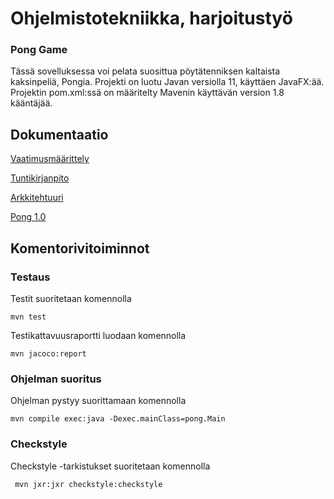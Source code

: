 <h1>Ohjelmistotekniikka, harjoitustyö</h1>

### Pong Game

Tässä sovelluksessa voi pelata suosittua pöytätenniksen kaltaista kaksinpeliä, Pongia. Projekti on luotu Javan versiolla 11, käyttäen JavaFX:ää. Projektin pom.xml:ssä on määritelty Mavenin käyttävän version 1.8 kääntäjää.

<h2>Dokumentaatio</h2>

[Vaatimusmäärittely](https://github.com/isakpulkki/ot-harjoitustyo/blob/master/dokumentaatio/vaatimusmaarittely.md)

[Tuntikirjanpito](https://github.com/isakpulkki/ot-harjoitustyo/blob/master/dokumentaatio/tuntikirjanpito.md)

[Arkkitehtuuri](https://github.com/isakpulkki/ot-harjoitustyo/blob/master/dokumentaatio/arkkitehtuuri.md)

[Pong 1.0](https://github.com/isakpulkki/ot-harjoitustyo/releases/tag/viikko5)

<h2>Komentorivitoiminnot</h2>

### Testaus

Testit suoritetaan komennolla

```
mvn test
```

Testikattavuusraportti luodaan komennolla

```
mvn jacoco:report
```
### Ohjelman suoritus
Ohjelman pystyy suorittamaan komennolla

```
mvn compile exec:java -Dexec.mainClass=pong.Main
```
### Checkstyle

Checkstyle -tarkistukset suoritetaan komennolla


```
 mvn jxr:jxr checkstyle:checkstyle
```


